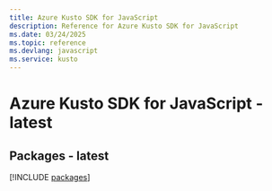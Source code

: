 ```yaml
---
title: Azure Kusto SDK for JavaScript
description: Reference for Azure Kusto SDK for JavaScript
ms.date: 03/24/2025
ms.topic: reference
ms.devlang: javascript
ms.service: kusto
---
```

# Azure Kusto SDK for JavaScript - latest
## Packages - latest
[!INCLUDE [packages](kusto-index.md)]